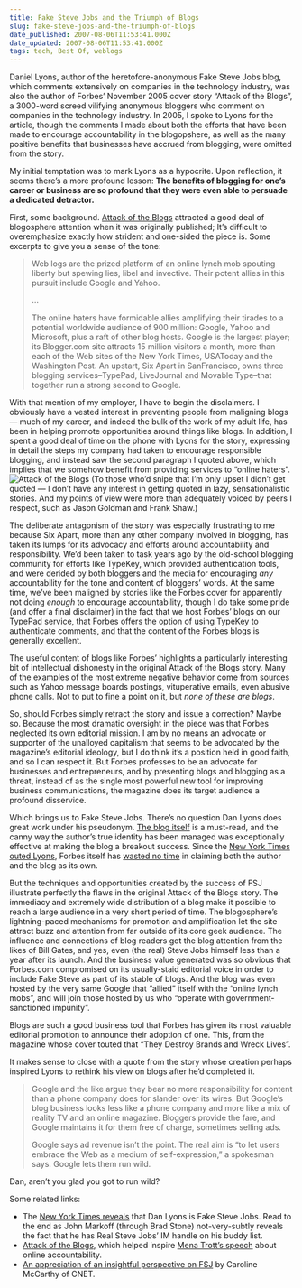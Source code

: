 ```yaml
---
title: Fake Steve Jobs and the Triumph of Blogs
slug: fake-steve-jobs-and-the-triumph-of-blogs
date_published: 2007-08-06T11:53:41.000Z
date_updated: 2007-08-06T11:53:41.000Z
tags: tech, Best Of, weblogs
---
```


Daniel Lyons, author of the heretofore-anonymous Fake Steve Jobs blog, which comments extensively on companies in the technology industry, was also the author of Forbes’ November 2005 cover story “Attack of the Blogs”, a 3000-word screed vilifying anonymous bloggers who comment on companies in the technology industry. In 2005, I spoke to Lyons for the article, though the comments I made about both the efforts that have been made to encourage accountability in the blogopshere, as well as the many positive benefits that businesses have accrued from blogging, were omitted from the story.

My initial temptation was to mark Lyons as a hypocrite. Upon reflection, it seems there’s a more profound lesson: **The benefits of blogging for one’s career or business are so profound that they were even able to persuade a dedicated detractor.**

First, some background. [Attack of the Blogs](http://www.forbes.com/forbes/2005/1114/128_print.html) attracted a good deal of blogosphere attention when it was originally published; It’s difficult to overemphasize exactly how strident and one-sided the piece is. Some excerpts to give you a sense of the tone:

> Web logs are the prized platform of an online lynch mob spouting liberty but spewing lies, libel and invective. Their potent allies in this pursuit include Google and Yahoo.
> 
> …
> 
> The online haters have formidable allies amplifying their tirades to a potential worldwide audience of 900 million: Google, Yahoo and Microsoft, plus a raft of other blog hosts. Google is the largest player; its Blogger.com site attracts 15 million visitors a month, more than each of the Web sites of the New York Times, USAToday and the Washington Post. An upstart, Six Apart in SanFrancisco, owns three blogging services–TypePad, LiveJournal and Movable Type–that together run a strong second to Google.

With that mention of my employer, I have to begin the disclaimers. I obviously have a vested interest in preventing people from maligning blogs — much of my career, and indeed the bulk of the work of my adult life, has been in helping promote opportunities around things like blogs. In addition, I spent a good deal of time on the phone with Lyons for the story, expressing in detail the steps my company had taken to encourage responsible blogging, and instead saw the second paragraph I quoted above, which implies that we somehow benefit from providing services to “online haters”.
![Attack of the Blogs](http://farm1.static.flickr.com/24/61736723_e80bd63f06_m.jpg) (To those who’d snipe that I’m only upset I didn’t get quoted — I don’t have any interest in getting quoted in lazy, sensationalistic stories. And my points of view were more than adequately voiced by peers I respect, such as Jason Goldman and Frank Shaw.)

The deliberate antagonism of the story was especially frustrating to me because Six Apart, more than any other company involved in blogging, has taken its lumps for its advocacy and efforts around accountability and responsibility. We’d been taken to task years ago by the old-school blogging community for efforts like TypeKey, which provided authentication tools, and were derided by both bloggers and the media for encouraging *any* accountability for the tone and content of bloggers’ words. At the same time, we’ve been maligned by stories like the Forbes cover for apparently not doing *enough* to encourage accountability, though I do take some pride (and offer a final disclaimer) in the fact that we host Forbes’ blogs on our TypePad service, that Forbes offers the option of using TypeKey to authenticate comments, and that the content of the Forbes blogs is generally excellent.

The useful content of blogs like Forbes’ highlights a particularly interesting bit of intellectual dishonesty in the original Attack of the Blogs story. Many of the examples of the most extreme negative behavior come from sources such as Yahoo message boards postings, vituperative emails, even abusive phone calls. Not to put to fine a point on it, but *none of these are blogs*.

So, should Forbes simply retract the story and issue a correction? Maybe so. Because the most dramatic oversight in the piece was that Forbes neglected its own editorial mission. I am by no means an advocate or supporter of the unalloyed capitalism that seems to be advocated by the magazine’s editorial ideology, but I do think it’s a position held in good faith, and so I can respect it. But Forbes professes to be an advocate for businesses and entrepreneurs, and by presenting blogs and blogging as a threat, instead of as the single most powerful new tool for improving business communications, the magazine does its target audience a profound disservice.

Which brings us to Fake Steve Jobs. There’s no question Dan Lyons does great work under his pseudonym. [The blog itself](http://fakesteve.blogspot.com/) is a must-read, and the canny way the author’s true identity has been managed was exceptionally effective at making the blog a breakout success. Since the [New York Times outed Lyons](http://www.nytimes.com/2007/08/06/technology/06steve.html?ei=5124&amp;en=df82de5e78cf8dc0&amp;ex=1344052800&amp;adxnnl=1&amp;partner=permalink&amp;exprod=permalink&amp;adxnnlx=1186361631-dGM8pd82BsPiZA5CgYfDuw), Forbes itself has [wasted no time](http://www.forbes.com/home/technology/2007/08/05/fsj-blog-apple-biz-media-cx_pm_0805fsj.html) in claiming both the author and the blog as its own.

But the techniques and opportunities created by the success of FSJ illustrate perfectly the flaws in the original Attack of the Blogs story. The immediacy and extremely wide distribution of a blog make it possible to reach a large audience in a very short period of time. The blogosphere’s lightning-paced mechanisms for promotion and amplification let the site attract buzz and attention from far outside of its core geek audience. The influence and connections of blog readers got the blog attention from the likes of Bill Gates, and yes, even (the real) Steve Jobs himself less than a year after its launch. And the business value generated was so obvious that Forbes.com compromised on its usually-staid editorial voice in order to include Fake Steve as part of its stable of blogs. And the blog was even hosted by the very same Google that “allied” itself with the “online lynch mobs”, and will join those hosted by us who “operate with government-sanctioned impunity”.

Blogs are such a good business tool that Forbes has given its most valuable editorial promotion to announce their adoption of one. This, from the magazine whose cover touted that “They Destroy Brands and Wreck Lives”.

It makes sense to close with a quote from the story whose creation perhaps inspired Lyons to rethink his view on blogs after he’d completed it.

> Google and the like argue they bear no more responsibility for content than a phone company does for slander over its wires. But Google’s blog business looks less like a phone company and more like a mix of reality TV and an online magazine. Bloggers provide the fare, and Google maintains it for them free of charge, sometimes selling ads.
> 
> Google says ad revenue isn’t the point. The real aim is “to let users embrace the Web as a medium of self-expression,” a spokesman says. Google lets them run wild.

Dan, aren’t you glad you got to run wild?

Some related links:

- The [New York Times reveals](http://www.nytimes.com/2007/08/06/technology/06steve.html?ei=5124&amp;en=df82de5e78cf8dc0&amp;ex=1344052800&amp;adxnnl=1&amp;partner=permalink&amp;exprod=permalink&amp;adxnnlx=1186361631-dGM8pd82BsPiZA5CgYfDuw) that Dan Lyons is Fake Steve Jobs. Read to the end as John Markoff (through Brad Stone) not-very-subtly reveals the fact that he has Real Steve Jobs’ IM handle on his buddy list.
- [Attack of the Blogs](http://www.forbes.com/forbes/2005/1114/128_print.html), which helped inspire [Mena Trott’s speech](http://www.sixapart.com/about/corner/2005/12/mena_trott_impl.html) about online accountability.
- [An appreciation of an insightful perspective on FSJ](http://www.dashes.com/anil/2007/07/the-anonymous-satirist.html) by Caroline McCarthy of CNET.
